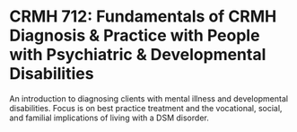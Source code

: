 # CRMH 712: Fundamentals of CRMH Diagnosis & Practice with People with Psychiatric & Developmental Disabilities

An introduction to diagnosing clients with mental illness and developmental disabilities. Focus is on best practice treatment and the vocational, social, and familial implications of living with a DSM disorder.